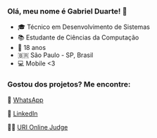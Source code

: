  ### Olá, meu nome é Gabriel Duarte! 👋
- 🎓 Técnico em Desenvolvimento de Sistemas <br>
- 📚 Estudante de Ciências da Computação <br>
- 🎂 18 anos <br>
- 🇧🇷 São Paulo - SP, Brasil <br>
- 💻 Mobile <3 <br>

### Gostou dos projetos? Me encontre:

📱 [WhatsApp](https://wa.me/5511981224856) <br>

💼 [LinkedIn](https://www.linkedin.com/in/gabrielduarte5/) <br>

👨‍💻 [URI Online Judge](https://www.urionlinejudge.com.br/judge/pt/profile/337005) <br>




